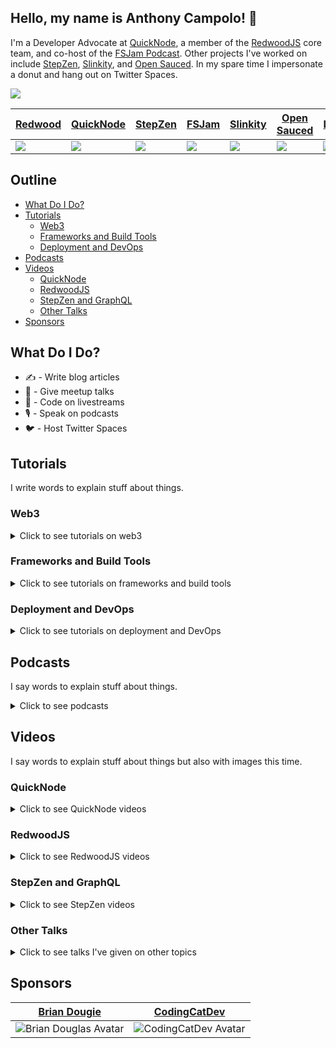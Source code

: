 ## Hello, my name is Anthony Campolo! :wave:

I'm a Developer Advocate at [QuickNode](https://www.quicknode.com/), a member of the [RedwoodJS](https://redwoodjs.com/) core team, and co-host of the [FSJam Podcast](https://fsjam.org/). Other projects I've worked on include [StepZen](https://stepzen.com/), [Slinkity](https://slinkity.dev/), and [Open Sauced](https://opensauced.pizza/). In my spare time I impersonate a donut and hang out on Twitter Spaces.

<a href="https://twitter.com/intent/follow?screen_name=ajcwebdev&tw_p=followbutton"><img src="https://img.shields.io/twitter/follow/ajcwebdev?label=%40ajcwebdev&style=social"></a>

| [**Redwood**](https://redwoodjs.com/)                         | [**QuickNode**](https://quicknode.com/)                        | [**StepZen**](https://stepzen.com/)                            | [**FSJam**](https://fsjam.org/)                                | [**Slinkity**](https://slinkity.dev/)                          | [**Open Sauced**](https://opensauced.pizza/)                   | [**Lunch.dev**](https://discord.gg/jg8UvXpMjS)                 |
| ------------------------------------------------------------- | -------------------------------------------------------------- | -------------------------------------------------------------- | -------------------------------------------------------------- | -------------------------------------------------------------- | -------------------------------------------------------------- | -------------------------------------------------------------- |
| ![](https://avatars.githubusercontent.com/u/45050444?s=90&v=4)| ![](https://avatars.githubusercontent.com/u/53955811?s=90&v=4) | ![](https://avatars.githubusercontent.com/u/78568488?s=90&v=4) | ![](https://avatars.githubusercontent.com/u/70036575?s=90&v=4) | ![](https://avatars.githubusercontent.com/u/89559275?s=90&v=4) | ![](https://avatars.githubusercontent.com/u/57568598?s=90&v=4) | ![](https://avatars.githubusercontent.com/u/76407473?s=90&v=4) |

## Outline

* [What Do I Do?](#what-do-i-do)
* [Tutorials](#tutorials)
  * [Web3](#web3)
  * [Frameworks and Build Tools](#frameworks-and-build-tools)
  * [Deployment and DevOps](#deployment-and-devops)
* [Podcasts](#podcasts)
* [Videos](#videos)
  * [QuickNode](#quicknode)
  * [RedwoodJS](#redwoodjs)
  * [StepZen and GraphQL](#stepzen-and-graphql)
  * [Other Talks](#other-talks)
* [Sponsors](#sponsors)

## What Do I Do?

* :writing_hand: - Write blog articles
* :speech_balloon: - Give meetup talks
* :movie_camera: - Code on livestreams
* :studio_microphone: - Speak on podcasts
* :bird: - Host Twitter Spaces

## Tutorials

I write words to explain stuff about things.

### Web3

<details>
  <summary>Click to see tutorials on web3</summary><br>

  | Blog                                                                                                                   | Repo                                                     |
  | ---------------------------------------------------------------------------------------------------------------------- | -------------------------------------------------------- |
  | [A First Look at IPFS](https://ajcwebdev.com/a-first-look-at-ipfs)                                                     | TODO                                                     |
  | [A First Look at Avalanche](https://ajcwebdev.com/how-to-create-a-dapp-on-avalanches-fuji-testnet-with-quicknode)      | [Repo](https://github.com/ajcwebdev/ajcwebdev-avalanche) |
  | [Storing NFT Information Off-Chain with Fauna](https://ajcwebdev.com/storing-nft-information-off-chain-with-fauna)     | TODO                                                     |
  | [A First Look at Ethers and Hardhat](https://ajcwebdev.com/a-first-look-at-ethers-and-hardhat)                         | TODO                                                     |
</details>

### Frameworks and Build Tools

<details>
  <summary>Click to see tutorials on frameworks and build tools</summary><br>

  | Blog                                                                                                                           | Repo                                                         |
  | ------------------------------------------------------------------------------------------------------------------------------ | ------------------------------------------------------------ |
  | [A First Look at Astro](https://ajcwebdev.com/a-first-look-at-astro)                                                           | [Repo](https://github.com/ajcwebdev/ajcwebdev-astro)         |
  | [A First Look at Oak](https://ajcwebdev.com/a-first-look-at-oak)                                                               | [Repo](https://github.com/ajcwebdev/ajcwebdev-oak)           |
  | [A First Look at Nuxt 3](https://ajcwebdev.com/a-first-look-at-nuxt-3)                                                         | [Repo](https://github.com/ajcwebdev/ajcwebdev-nuxt3)         |
  | [A First Look at GraphQL Helix](https://ajcwebdev.com/a-first-look-at-graphql-helix)                                           | [Repo](https://github.com/ajcwebdev/ajcwebdev-graphql-helix) |
  | [A First Look at KeystoneJS](https://dev.to/ajcwebdev/a-first-look-at-keystonejs-267m)                                         | [Repo](https://github.com/ajcwebdev/ajcwebdev-keystone)      |
  | [A First Look at Slinkity](https://dev.to/ajcwebdev/a-first-look-at-slinkity-3ig)                                              | [Repo](https://github.com/ajcwebdev/ajcwebdev-slinkity)      |
  | [A First Look at React 18 with Vite and Netlify](https://dev.to/ajcwebdev/a-first-look-at-react-18-with-vite-and-netlify-5411) | [Repo](https://github.com/ajcwebdev/ajcwebdev-react18)       |
  | [A First Look at Remix](https://ajcwebdev.com/a-first-look-at-remix)                                                           | [Repo](https://github.com/ajcwebdev/ajcwebdev-remix)         |
  | [A First Look at Vite](https://ajcwebdev.com/a-first-look-at-vite)                                                             | [Repo](https://github.com/ajcwebdev/ajcwebdev-vite)          |
  | [A First Look at SvelteKit](https://ajcwebdev.com/a-first-look-at-sveltekit)                                                   | [Repo](https://github.com/ajcwebdev/ajcwebdev-sveltekit)     |
  | [A First Look at RedwoodJS](https://community.redwoodjs.com/t/a-first-look-at-redwoodjs-complete-series/1143)                  | [Repo](https://github.com/ajcwebdev/ajcwebdev-redwood)       |
</details>

### Deployment and DevOps

<details>
  <summary>Click to see tutorials on deployment and DevOps</summary><br>

  | Blog                                                                                                                 | Repo                                                            |
  | -------------------------------------------------------------------------------------------------------------------- | --------------------------------------------------------------- |
  | [A First Look at Pulumi](https://ajcwebdev.com/a-first-look-at-pulumi)                                               | [Repo](https://github.com/ajcwebdev/ajcwebdev-pulumi)           |
  | [A First Look at AWS Fargate](https://ajcwebdev.com/a-first-look-at-aws-fargate)                                     | TODO                                                            |
  | [A First Look at Serverless Cloud](https://dev.to/ajcwebdev/a-first-look-at-serverless-cloud-3e18)                   | [Repo](https://github.com/ajcwebdev/ajcwebdev-serverless-cloud) |
  | [A First Look at Fly](https://dev.to/ajcwebdev/a-first-look-at-fly-3a87)                                             | [Repo](https://github.com/ajcwebdev/ajcwebdev-fly)              |
  | [A First Look at GitHub Actions](https://ajcwebdev.com/a-first-look-at-github-actions)                               | [Repo](https://github.com/ajcwebdev/ajcwebdev-actions)          |
  | [A First Look at PostGraphile with Railway](https://dev.to/ajcwebdev/a-first-look-at-postgraphile-with-railway-1k9d) | TODO                                                            |
  | [A First Look at Docker](https://ajcwebdev.com/a-first-look-at-docker)                                               | [Repo](https://github.com/ajcwebdev/ajcwebdev-docker)           |
  | [A First Look at Azure Functions](https://dev.to/ajcwebdev/a-first-look-at-azure-functions-i6f)                      | [Repo](https://github.com/ajcwebdev/ajcwebdev-azure)            |
  | [A First Look at Serverless Framework](https://dev.to/ajcwebdev/a-first-look-at-the-serverless-framework-3okh)       | [Repo](https://github.com/ajcwebdev/ajcwebdev-serverless)       |
  | [A First Look at Architect](https://dev.to/ajcwebdev/a-first-look-at-architect-5768)                                 | [Repo](https://github.com/ajcwebdev/ajcwebdev-architect)        |
  | [A First Look at Amplify with Vite](https://dev.to/ajcwebdev/a-first-look-at-amplify-with-vite-1g7j)                 | [Repo](https://github.com/ajcwebdev/ajcwebdev-amplify)          |
  | [A First Look at AWS SAM](https://dev.to/ajcwebdev/a-first-look-at-aws-sam-478c)                                     | [Repo](https://github.com/ajcwebdev/ajcwebdev-sam)              |
  | [A First Look at AWS CDK](https://dev.to/ajcwebdev/a-first-look-at-aws-cdk-2036)                                     | [Repo](https://github.com/ajcwebdev/ajcwebdev-cdk)              |
  | [A First Look at Cloudflare Workers](https://ajcwebdev.com/a-first-look-at-cloudflare-workers)                       | [Repo](https://github.com/ajcwebdev/ajcwebdev-workers)          |
  | [A First Look at Cloudflare Pages](https://dev.to/ajcwebdev/a-first-look-at-cloudflare-pages-2a5h)                   | [Repo](https://github.com/ajcwebdev/redwood-cloudflare-pages)   |
</details>

## Podcasts

I say words to explain stuff about things.

<details>
  <summary>Click to see podcasts</summary><br>

  | Date       | Show                                                                        | Episode                                                                                                                                                                                                |
  | ---------- | --------------------------------------------------------------------------- | ------------------------------------------------------------------------------------------------------------------------------------------------------------------------------------------------------ |
  | 2022-07-28 | [Jamstack Radio](https://www.heavybit.com/library/podcasts/jamstack-radio/) | [Blockchain Infrastructure with Anthony Campolo of QuickNode](https://www.heavybit.com/library/podcasts/jamstack-radio/ep-106-blockchain-infrastructure-with-anthony-campolo-of-quicknode/)            |
  | 2022-04-22 | [PodRocket](https://podrocket.logrocket.com/)                               | [QuickNode with Anthony Campolo and Noah Hein](https://podrocket.logrocket.com/quicknode)                                                                                                              |
  | 2022-01-11 | [JavaScript Jabber](https://topenddevs.com/podcasts/javascript-jabber/)     | [Simplifying Slinkity with Anthony Campolo](https://topenddevs.com/podcasts/javascript-jabber/episodes/simplifying-slinkity-with-anthony-campolo)                                                      |
  | 2021-10-13 | [JavaScript Jam](https://www.javascriptjam.com/)                            | [RedwoodJS: The JS App Framework](https://www.youtube.com/watch?v=QubWxw4hl_A)                                                                                                                         |
  | 2021-06-09 | [Does Not Compute](https://dnc.show/)                                       | [Anthony Campolo: Redwood, StepZen, and More](https://spec.fm/podcasts/does-not-compute/FzVJ74U3)                                                                                                      |
  | 2021-05-28 | [Talking Serverless](https://www.talkingserverless.io/)                     | [Anthony Campolo Returns!](https://www.talkingserverless.io/episodes/ep-38%3A-anthony-campolo-returns!)                                                                                                |
  | 2021-05-18 | [PodRocket](https://podrocket.logrocket.com/)                               | [GraphQL 101 with Anthony Campolo](https://podrocket.logrocket.com/graphql)                                                                                                                            |
  | 2021-02-23 | [JavaScript Jabber](https://topenddevs.com/podcasts/javascript-jabber/)     | [RedwoodJS Brings Fullstack to the Jamstack with Anthony Campolo](https://topenddevs.com/podcasts/javascript-jabber/episodes/jsj-472-redwoodjs-brings-full-stack-to-the-jamstack-with-anthony-campolo) |
  | 2021-02-04 | [Web Rush](https://webrush.io/)                                             | [RedwoodJS with Anthony Campolo](https://webrush.io/episodes/episode-119-redwood-js-with-anthony-campolo)                                                                                              |
  | 2021-01-26 | [Rails with Jason](https://www.codewithjason.com/rails-with-jason-podcast/) | [RedwoodJS with Anthony Campolo, RedwoodJS Core Advocate](https://www.codewithjason.com/podcast/9478234-081-redwoodjs-with-anthony-campolo-redwoodjs-core-advocate/)                                   |
  | 2021-01-12 | [Does Not Compute](https://dnc.show/)                                       | [RedwoodJS with Anthony Campolo](https://spec.fm/podcasts/does-not-compute/SdKxPhhS)                                                                                                                   |
  | 2020-10-04 | [Talking Serverless](https://www.talkingserverless.io/)                     | [Anthony Campolo RedwoodJS Contributor](https://www.talkingserverless.io/episodes/ep-30%3A-anthony-campolo-redwoodjs-contributor)                                                                      |
  | 2020-09-29 | [That's My Jamstack](https://thatsmyjamstack.com/)                          | [Anthony Campolo on Fullstack Serverless Frameworks](https://thatsmyjamstack.com/posts/anthony-campolo/)                                                                                               |
  | 2020-09-24 | [Jamstack Radio](https://www.heavybit.com/library/podcasts/jamstack-radio/) | [Studying the Stack with Anthony Campolo](https://www.heavybit.com/library/podcasts/jamstack-radio/ep-66-studying-the-stack-with-anthony-campolo/)                                                     |
  | 2020-09-22 | [Smashing Podcast](https://podcast.smashingmagazine.com/)                   | [What Is RedwoodJS with Anthony Campolo](https://podcast.smashingmagazine.com/episodes/what-is-redwoodjs-with-anthony-campolo)                                                                         |
</details>

## Videos

I say words to explain stuff about things but also with images this time.

### QuickNode

<details>
  <summary>Click to see QuickNode videos</summary><br>

  | Date       | Location             | Talk                                                                                                         |
  | ---------- | -------------------- | ------------------------------------------------------------------------------------------------------------ |
  | 2022-07-29 | Composability Summit | [A Crash Course in web3 for web2 Developers](https://www.youtube.com/watch?v=kl5nNRKemkY)                    |
  | 2022-07-28 | QuickStreams         | [Using icy.tools, GraphQL, and Remix to Build an NFT Dashboard](https://www.youtube.com/watch?v=V3l8W3xQ3gQ) |
  | 2022-07-07 | Jamstack Boston      | [Web3 is Jamstack by Default](https://www.youtube.com/watch?app=desktop&v=mGeBVj6Mve0)                       |
  | 2022-07-06 | PurrfectDev          | [QuickNode Builds Infrastructure for the Future](https://www.youtube.com/watch?v=_eI89jkGdSU)                |
  | 2022-06-01 | QuickStreams         | [Taking Astro to the Moon with QuickNode](https://www.youtube.com/watch?v=0CGxaQ2xKtg)                       |
  | 2022-05-31 | Codementors          | [A First Look at Deploying Smart Contracts on Avalanche](https://www.youtube.com/watch?v=RvvMWGPJVUI)        |
  | 2022-05-15 | QuickStreams         | [A First Look at Avalanche](https://www.youtube.com/watch?v=r2GIxZ1KMQE)                                     |
  | 2022-04-29 | ETHAmsterdam         | [Optimistic Rollups and Sidechains](https://www.youtube.com/watch?v=xtLmrKsFPvg)                             |
</details>

### RedwoodJS

<details>
  <summary>Click to see RedwoodJS videos</summary><br>

  | Date       | Location         | Talk                                                                                                                              |
  | ---------- | ---------------- | --------------------------------------------------------------------------------------------------------------------------------- |
  | 2022-05-13 | Nick Taylor      | [RedwoodJS Walkthrough with Anthony Campolo](https://www.youtube.com/watch?v=URQSVmrr8Vo)                                         |
  | 2022-03-18 | Learn with Jason | [RedwoodJS 1.0](https://www.youtube.com/watch?v=wrGOSm7IYRQ)                                                                      |
  | 2021-05-19 | Jamstack Boston  | [Architecting Jamstack Applications with GraphQL](https://www.youtube.com/watch?v=rZvNpMv4spE)                                    |
  | 2021-03-26 | Some Antics      | [Secrets of Accessible Routing with the RedwoodJS Core Team](https://www.youtube.com/watch?v=LSuDHfAsBCE&ab_channel=BenMyers)     |
  | 2021-03-11 | Async            | [Fullstack Jamstack Development with RedwoodJS](https://www.youtube.com/watch?v=n1CUe6ArjD8)                                      |
  | 2021-02-28 | Events.lunch.dev | [Using Storybook with Redwood](https://www.youtube.com/watch?v=zYm1a39Lpgs)                                                       |
  | 2021-02-23 | GraphQL Denver   | [Fullstack GraphQL with RedwoodJS and AppSync](https://www.youtube.com/watch?v=v-3yXJ5sLsY)                                       |
  | 2021-02-02 | Some Antics      | [Putting RedwoodJS Docs to the Test](https://www.youtube.com/watch?v=ois3P63Yiwc)                                                 |
  | 2020-12-17 | JS Monthly       | [Building Fullstack Jamstack Applications with RedwoodJS](https://www.youtube.com/watch?v=x3NuaErh6vs)                            |
  | 2020-12-15 | Jamstack OPO     | [Building Fullstack Jamstack Applications with RedwoodJS](https://www.youtube.com/watch?v=RwZ1bWWRJQI)                            |
  | 2020-12-02 | Learn with Jason | [Let's Learn RedwoodJS!](https://www.youtube.com/watch?v=o9JVHmYvs9Q)                                                             |
  | 2020-10-28 | Mintbean         | [RedwoodJS and the Universal Deployment Machine](https://www.youtube.com/watch?v=QHmBRaizvxE)                                     |
  | 2020-09-24 | GraphQL Texas    | [Architecting a Fullstack Jamstack Application with FaunaDB, RedwoodJS, and GraphQL](https://www.youtube.com/watch?v=J-StXLZXG98) |
  | 2020-09-05 | Jamstack Denver  | [A First Look at RedwoodJS](https://www.youtube.com/watch?v=0krdC_D42IU)                                                          |
</details>

### StepZen and GraphQL

<details>
  <summary>Click to see StepZen videos</summary><br>
  
  | Guest/Location   | Episode                                                                                                                           |
  | ---------------- | --------------------------------------------------------------------------------------------------------------------------------- |
  | PurrfectDev      | [Managing Multiple Data Sources in GraphQL](https://www.youtube.com/watch?v=-NcWWkfPcSM)                                          |
  | Pratical Dev     | [Walkthrough Wednesday with Anthony Campolo](https://www.youtube.com/watch?v=pwO_dTYUFT8)                                         |
  | StepZen Stream   | [Analyze Sentiment of Dev.to Blog Comments with Google's Cloud Natural Language API](https://www.youtube.com/watch?v=O06cdhlYZVM) |
  | Frontend Horse   | [Integrating APIs with StepZen GraphQL Studio](https://www.youtube.com/watch?v=17VYX2AW4Jg)                                       |
  | Alex Trost       | [Connecting to Prismic's REST API with StepZen](https://www.youtube.com/watch?v=69MtoZrvKts)                                      |
  | Ben Holmes       | [Bringing Dynamic Content to Static 11ty Sites with Slinkity and GraphQL](https://www.youtube.com/watch?v=Od-xAgNaDdY)            |
  | Sean Keegan      | [Testing a StepZen GraphQL API with Postman](https://www.youtube.com/watch?v=TjrDzDdj1J4&ab_channel=StepZen)                      |
  | StepZen Stream   | [StepZen 101 - What is StepZen and How Does it Work?](https://www.youtube.com/watch?v=fe5nye62USc)                                |
  | Paul Copplestone | [Techniques for Connecting to a PostgreSQL Database with StepZen and Supabase](https://www.youtube.com/watch?v=sBEFTfUfxbk)       |
  | Facundo Giuliani | [How to mix data from Storyblok CMS with your own project using StepZen](https://www.youtube.com/watch?v=gDxYEUIzRMQ)             |
  | Greg Schier      | [Deploying Railway Applications](https://www.youtube.com/watch?v=nFu_WgudLlY)                                                     |
  | StepZen Stream   | [Creating a Mesh of GraphQL API's with StepZen's `@graphql` Directive](https://www.youtube.com/watch?v=beTNUsQb2ew)               |
  | Mintbean         | [Intro to GraphQL](https://www.youtube.com/watch?v=xwbi_s6v3sg)                                                                   |
  | Mintbean         | [Fullstack GraphQL with AppSync](https://www.youtube.com/watch?v=I8jBOfNLDNw)                                                     |
</details>

### Other Talks

<details>
  <summary>Click to see talks I've given on other topics</summary><br>

  | Location                    | Talk                                                                                                          |
  | --------------------------- | ------------------------------------------------------------------------------------------------------------- |
  | Some Antics                 | [Deploy a Site to the Decentralized Web with IPFS](https://www.youtube.com/watch?v=GJQZkm2ut0E)               |
  | Teach Jenn Tech             | [Deploy a React App with Vite and Vercel](https://www.youtube.com/watch?v=bU-zAAd5FyM)                        |
  | Jamstack Seatle             | [The Jamstack Goes Fullstack](https://www.youtube.com/watch?v=1bYvPcCkbBI)                                    |
  | Some Antics                 | [Building APIs with Deno and Oak](https://www.youtube.com/watch?v=ssosKWNIcwM)                                |
  | Some Antics                 | [Vite and the Next Generation of Frontend Tooling](https://www.youtube.com/watch?v=gRzWZpRmkv0)               |
  | Svelte Society Bay Area     | [Optimize your Site for SEO with Elder.js with Anthony Campolo](https://www.youtube.com/watch?v=Ru5_2spFjQg)  |
  | Mintbean                    | [Optimize your SEO with Elder.js](https://www.youtube.com/watch?v=R-GrUe5fIlg)                                |
  | Mintbean                    | [Building an App from Scratch with Nuxt.js](https://www.youtube.com/watch?v=6dy88IEvtO8)                      |
  | Open Sauced                 | [A Bootcamp Student’s Contribution to Open Source](https://www.youtube.com/watch?v=yEyz2WXrqdo)               |
  | Paris Deno                  | [Deno Crate Organization](https://www.youtube.com/watch?v=AOvg_GbnsbA)                                        |
</details>

## Sponsors

| [Brian Dougie](https://github.com/bdougie)                                          | [CodingCatDev](https://github.com/CodingCatDev)                                   |
| ----------------------------------------------------------------------------------- | --------------------------------------------------------------------------------- |
| ![Brian Douglas Avatar](https://avatars0.githubusercontent.com/u/5713670?s=200&v=4) | ![CodingCatDev Avatar](https://avatars.githubusercontent.com/u/44850231?s=200&v=4)|
